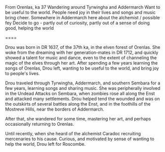 From Orenlas, ka 37
Wandering around Tyrwingha and Addermarch
Want to be useful to the world. People need joy in their lives and songs and music bring cheer.
Somewhere in Addermarch here about the alchemist / possible fey
Decide to go - partly out of curiosity, partly out of a sense of doing good, helping the world

====

Drou was born in DR 1637, of the 37th ka, in the elven forest of Orenlas. She woke from the dreaming with her generation-mates in DR 1712, and quickly showed a talent for music and dance, even to the extent of channeling the magic of the elves through her art. After spending a few years learning the songs of Orenlas, Drou left, wanting to be useful to the world, and bring joy to people's lives.

Drou traveled through Tyrwingha, Addermarch, and southern Sembara for a few years, learning songs and sharing music. She was peripherally involved in the Undead Attacks on Sembara, when zombies rose all along the Enst and attacked many settlements. Drou helped tend the wounded and was on the outskirts of several battles along the Enst, and in the foothills of the Mostreve Hills, near the borders of Addermarch.

After that, she wandered for some time, mastering her art, and perhaps occasionally returning to Orenlas. 

Until recently, when she heard of the alchemist Caradoc recruiting mercenaries to his cause. Curious, and motivated by sense of wanting to help the world, Drou left for Roscombe. 

